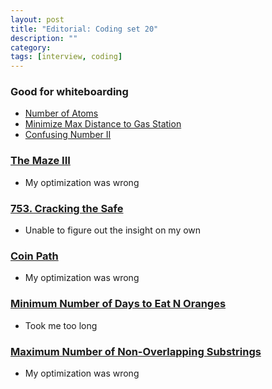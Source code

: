 ```yaml
---
layout: post
title: "Editorial: Coding set 20" 
description: ""
category: 
tags: [interview, coding]
--- 
```


### Good for whiteboarding
* [Number of Atoms](https://leetcode.com/submissions/detail/439605176/)
* [Minimize Max Distance to Gas Station](https://leetcode.com/submissions/detail/440748287/)
* [Confusing Number II](https://leetcode.com/submissions/detail/440483953/)

### [The Maze III](https://leetcode.com/submissions/detail/440545626/)
* My optimization was wrong

### [753. Cracking the Safe](https://leetcode.com/submissions/detail/441340657/)
* Unable to figure out the insight on my own

### [Coin Path](https://leetcode.com/submissions/detail/441288664/)
* My optimization was wrong

### [Minimum Number of Days to Eat N Oranges](https://leetcode.com/submissions/detail/442734201/)
* Took me too long

### [Maximum Number of Non-Overlapping Substrings](https://leetcode.com/submissions/detail/443945412/)
* My optimization was wrong
